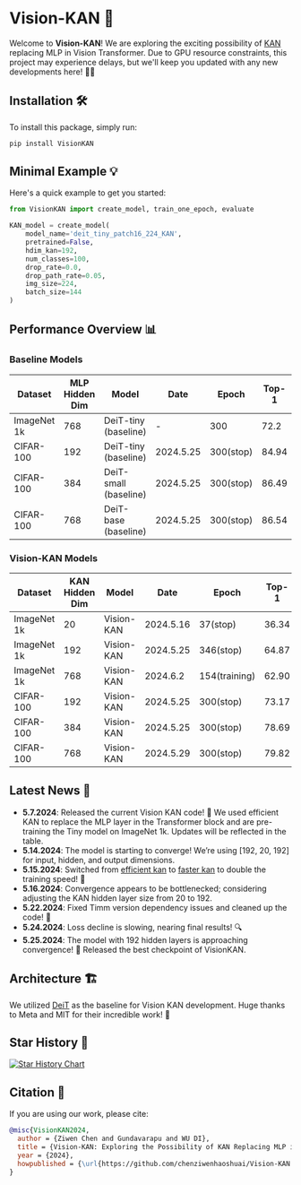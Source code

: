 # Vision-KAN 🚀

Welcome to **Vision-KAN**! We are exploring the exciting possibility of [KAN](https://github.com/KindXiaoming/pykan) replacing MLP in Vision Transformer. Due to GPU resource constraints, this project may experience delays, but we'll keep you updated with any new developments here! 📅✨

## Installation 🛠️

To install this package, simply run:

```bash
pip install VisionKAN
```

## Minimal Example 💡

Here's a quick example to get you started:

```python
from VisionKAN import create_model, train_one_epoch, evaluate

KAN_model = create_model(
    model_name='deit_tiny_patch16_224_KAN',
    pretrained=False,
    hdim_kan=192,
    num_classes=100,
    drop_rate=0.0,
    drop_path_rate=0.05,
    img_size=224,
    batch_size=144
)
```

## Performance Overview 📊

### Baseline Models

| Dataset | MLP Hidden Dim | Model               | Date | Epoch | Top-1 | Top-5 | Checkpoint |
|---------|----------------|---------------------|------|-------|-------|-------|------------|
| ImageNet 1k | 768          | DeiT-tiny (baseline) | -    | 300   | 72.2  | 91.1  | -          |
| CIFAR-100   | 192          | DeiT-tiny (baseline) | 2024.5.25 | 300(stop) | 84.94 | 96.53 | [Checkpoint](https://drive.google.com/drive/folders/1hPrnfI5CKMgwM6lgSrFUwvMQYsjtjg3A?usp=drive_link) |
| CIFAR-100   | 384          | DeiT-small (baseline) | 2024.5.25 | 300(stop) | 86.49 | 96.17 | [Checkpoint](https://drive.google.com/drive/folders/1ZSl2ojZUQRkIsZzJ0w5rahOTAv4IiZCt?usp=drive_link) |
| CIFAR-100   | 768          | DeiT-base (baseline)  | 2024.5.25 | 300(stop) | 86.54 | 96.16 | [Checkpoint](https://drive.google.com/drive/folders/14kLdJDy11zv_mC35JvbcPCdoXvrHspNK?usp=sharing) |

### Vision-KAN Models

| Dataset | KAN Hidden Dim | Model     | Date     | Epoch     | Top-1 | Top-5 | Checkpoint |
|---------|----------------|-----------|----------|-----------|-------|-------|------------|
| ImageNet 1k | 20         | Vision-KAN | 2024.5.16 | 37(stop)  | 36.34 | 61.48 | -          |
| ImageNet 1k | 192        | Vision-KAN | 2024.5.25 | 346(stop) | 64.87 | 86.14 | [Checkpoint](https://pan.baidu.com/s/117ox7oh6zzXLwPMmQ6od1Q?pwd=y1vw) |
| ImageNet 1k | 768        | Vision-KAN | 2024.6.2  | 154(training) | 62.90 | 85.03 | -          |
| CIFAR-100   | 192        | Vision-KAN | 2024.5.25 | 300(stop) | 73.17 | 93.307 | [Checkpoint](https://drive.google.com/drive/folders/19WPq6bZ9NgX-WxD7qXSTKiHc5D6P8jQP?usp=sharing) |
| CIFAR-100   | 384        | Vision-KAN | 2024.5.25 | 300(stop) | 78.69 | 94.73 | [Checkpoint](https://drive.google.com/drive/folders/1Uhj4yV0HZRQkPFUerxy88B19N1eDdgsc?usp=drive_link) |
| CIFAR-100   | 768        | Vision-KAN | 2024.5.29 | 300(stop) | 79.82 | 95.42 | [Checkpoint](https://drive.google.com/drive/folders/1FT55_6tDO_a135sQKBDn409fDdXvCi4N?usp=drive_link) |

## Latest News 📰

- **5.7.2024**: Released the current Vision KAN code! 🚀 We used efficient KAN to replace the MLP layer in the Transformer block and are pre-training the Tiny model on ImageNet 1k. Updates will be reflected in the table.
- **5.14.2024**: The model is starting to converge! We’re using [192, 20, 192] for input, hidden, and output dimensions.
- **5.15.2024**: Switched from [efficient kan](https://github.com/Blealtan/efficient-kan) to [faster kan](https://github.com/AthanasiosDelis/faster-kan) to double the training speed! 🚀
- **5.16.2024**: Convergence appears to be bottlenecked; considering adjusting the KAN hidden layer size from 20 to 192.
- **5.22.2024**: Fixed Timm version dependency issues and cleaned up the code! 🧹
- **5.24.2024**: Loss decline is slowing, nearing final results! 🔍
- **5.25.2024**: The model with 192 hidden layers is approaching convergence! 🎉 Released the best checkpoint of VisionKAN.

## Architecture 🏗️

We utilized [DeiT](https://github.com/facebookresearch/deit) as the baseline for Vision KAN development. Huge thanks to Meta and MIT for their incredible work! 🙌

## Star History 🌟

[![Star History Chart](https://api.star-history.com/svg?repos=chenziwenhaoshuai/Vision-KAN&type=Date)](https://star-history.com/#chenziwenhaoshuai/Vision-KAN&Date)

## Citation 📑

If you are using our work, please cite:

```bibtex
@misc{VisionKAN2024,
  author = {Ziwen Chen and Gundavarapu and WU DI},
  title = {Vision-KAN: Exploring the Possibility of KAN Replacing MLP in Vision Transformer},
  year = {2024},
  howpublished = {\url{https://github.com/chenziwenhaoshuai/Vision-KAN.git}},
}
```
